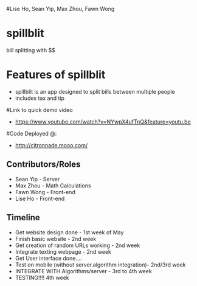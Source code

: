 #Lise Ho, Sean Yip, Max Zhou, Fawn Wong

# spillblit
bill splitting with $$

# Features of spillblit
* spillblit is an app designed to split bills between multiple people
* includes tax and tip

#Link to quick demo video
* https://www.youtube.com/watch?v=NYwpX4ufTnQ&feature=youtu.be

#Code Deployed @:
* http://citronnade.mooo.com/

## Contributors/Roles
* Sean Yip - Server
* Max Zhou - Math Calculations 
* Fawn Wong - Front-end 
* Lise Ho - Front-end 

## Timeline
* Get website design done   - 1st week of May
* Finish basic website - 2nd week
* Get creation of random URLs working - 2nd week
* Integrate texting webpage - 2nd week
* Get User interface done....
* Test on mobile (without server.algorithm integration)- 2nd/3rd week
* INTEGRATE WITH Algorithms/server - 3rd to 4th week
* TESTING!!!! 4th week
